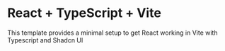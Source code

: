 # React + TypeScript + Vite

This template provides a minimal setup to get React working in Vite with Typescript and Shadcn UI
